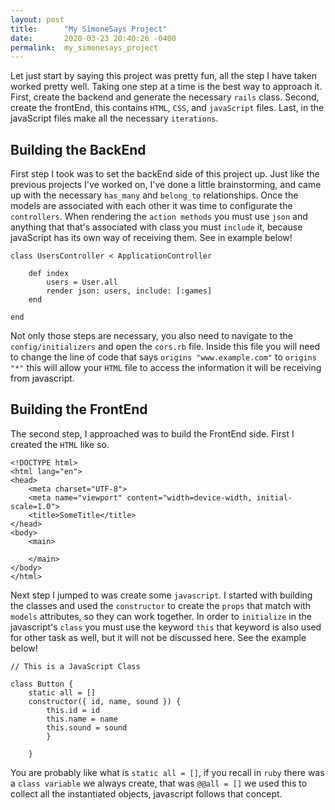 ```yaml
---
layout: post
title:      "My SimoneSays Project"
date:       2020-03-23 20:40:26 -0400
permalink:  my_simonesays_project
---
```



Let just start by saying this project was pretty fun, all the step I have taken worked pretty well. Taking one step at a time is the best way to approach it. First, create the backend and generate the necessary `rails` class. Second, create the frontEnd, this contains  `HTML`, `CSS`, and `javaScript` files. Last, in the javaScript files make all the necessary `iterations`.


## Building the BackEnd

First step I took was to set the backEnd side of this project up. Just like the previous projects I've worked on, I've done a little brainstorming, and came up with the necessary `has_many` and `belong_to` relationships. Once the models are associated with each other it was time to configurate the `controllers`. When rendering the `action methods` you must use `json` and anything that that's associated with class you must `include` it, because javaScript has its own way of receiving them. See in example below!

```
class UsersController < ApplicationController

    def index 
        users = User.all 
        render json: users, include: [:games]
    end 
		
end 
```

Not only those steps are necessary, you also need to navigate to the `config/initializers` and open the `cors.rb` file. 
Inside this file you will need to change the line of code that says `origins "www.example.com"` to `origins  "*"` this will allow your `HTML` file to access the information it will be receiving from javascript. 


## Building the FrontEnd

The second step, I approached was to build the FrontEnd side. First I created the `HTML`  like so. 

```
<!DOCTYPE html>
<html lang="en">
<head>
    <meta charset="UTF-8">
    <meta name="viewport" content="width=device-width, initial-scale=1.0">
    <title>SomeTitle</title>
</head>
<body>
    <main>

    </main>
</body>
</html>
```

Next step I jumped to was create some `javascript`. I started with building the classes and used the `constructor` to create the `props` that match with `models` attributes, so they can work together. In order to `initialize` in the javascript's `class` you must use the keyword `this` that keyword is also used for other task as well, but it will not be discussed here. See the example below!

```
// This is a JavaScript Class

class Button {
    static all = []
    constructor({ id, name, sound }) {
        this.id = id
        this.name = name
        this.sound = sound
		}
		
	}
``` 

You are probably like what is `static all = []`, if you recall in `ruby` there was a `class variable` we always create, that was `@@all = []` we used this to collect all the instantiated objects, javascript follows that concept. 

